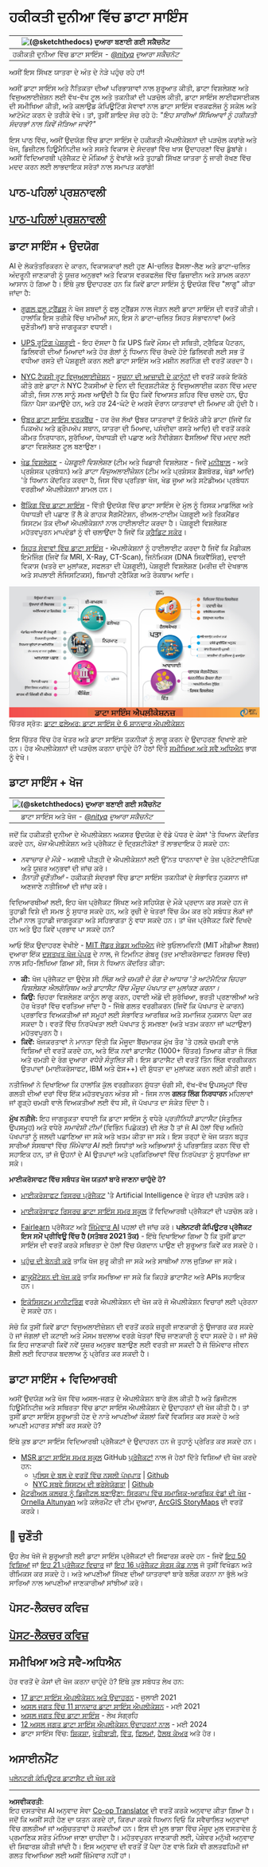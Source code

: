 <!--
CO_OP_TRANSLATOR_METADATA:
{
  "original_hash": "0f67a4139454816631526779a456b734",
  "translation_date": "2025-09-06T18:25:15+00:00",
  "source_file": "6-Data-Science-In-Wild/20-Real-World-Examples/README.md",
  "language_code": "pa"
}
-->
# ਹਕੀਕਤੀ ਦੁਨੀਆ ਵਿੱਚ ਡਾਟਾ ਸਾਇੰਸ

| ![ [(@sketchthedocs)](https://sketchthedocs.dev) ਦੁਆਰਾ ਬਣਾਈ ਗਈ ਸਕੈਚਨੋਟ ](../../sketchnotes/20-DataScience-RealWorld.png) |
| :--------------------------------------------------------------------------------------------------------------: |
|               ਹਕੀਕਤੀ ਦੁਨੀਆ ਵਿੱਚ ਡਾਟਾ ਸਾਇੰਸ - _[@nitya](https://twitter.com/nitya) ਦੁਆਰਾ ਸਕੈਚਨੋਟ_               |

ਅਸੀਂ ਇਸ ਸਿੱਖਣ ਯਾਤਰਾ ਦੇ ਅੰਤ ਦੇ ਨੇੜੇ ਪਹੁੰਚ ਰਹੇ ਹਾਂ!

ਅਸੀਂ ਡਾਟਾ ਸਾਇੰਸ ਅਤੇ ਨੈਤਿਕਤਾ ਦੀਆਂ ਪਰਿਭਾਸ਼ਾਵਾਂ ਨਾਲ ਸ਼ੁਰੂਆਤ ਕੀਤੀ, ਡਾਟਾ ਵਿਸ਼ਲੇਸ਼ਣ ਅਤੇ ਵਿਜੁਅਲਾਈਜ਼ੇਸ਼ਨ ਲਈ ਵੱਖ-ਵੱਖ ਟੂਲ ਅਤੇ ਤਕਨੀਕਾਂ ਦੀ ਪੜਚੋਲ ਕੀਤੀ, ਡਾਟਾ ਸਾਇੰਸ ਲਾਈਫਸਾਈਕਲ ਦੀ ਸਮੀਖਿਆ ਕੀਤੀ, ਅਤੇ ਕਲਾਉਡ ਕੰਪਿਊਟਿੰਗ ਸੇਵਾਵਾਂ ਨਾਲ ਡਾਟਾ ਸਾਇੰਸ ਵਰਕਫਲੋਜ਼ ਨੂੰ ਸਕੇਲ ਅਤੇ ਆਟੋਮੇਟ ਕਰਨ ਦੇ ਤਰੀਕੇ ਵੇਖੇ। ਤਾਂ, ਤੁਸੀਂ ਸ਼ਾਇਦ ਸੋਚ ਰਹੇ ਹੋ: _"ਇਹ ਸਾਰੀਆਂ ਸਿੱਖਿਆਵਾਂ ਨੂੰ ਹਕੀਕਤੀ ਸੰਦਰਭਾਂ ਨਾਲ ਕਿਵੇਂ ਜੋੜਿਆ ਜਾਵੇ?"_

ਇਸ ਪਾਠ ਵਿੱਚ, ਅਸੀਂ ਉਦਯੋਗ ਵਿੱਚ ਡਾਟਾ ਸਾਇੰਸ ਦੇ ਹਕੀਕਤੀ ਐਪਲੀਕੇਸ਼ਨਾਂ ਦੀ ਪੜਚੋਲ ਕਰਾਂਗੇ ਅਤੇ ਖੋਜ, ਡਿਜ਼ੀਟਲ ਹਿਊਮੈਨਿਟੀਜ਼ ਅਤੇ ਸਸਤੇ ਵਿਕਾਸ ਦੇ ਸੰਦਰਭਾਂ ਵਿੱਚ ਖਾਸ ਉਦਾਹਰਣਾਂ ਵਿੱਚ ਡੁੱਬਾਂਗੇ। ਅਸੀਂ ਵਿਦਿਆਰਥੀ ਪ੍ਰੋਜੈਕਟ ਦੇ ਮੌਕਿਆਂ ਨੂੰ ਵੇਖਾਂਗੇ ਅਤੇ ਤੁਹਾਡੀ ਸਿੱਖਣ ਯਾਤਰਾ ਨੂੰ ਜਾਰੀ ਰੱਖਣ ਵਿੱਚ ਮਦਦ ਕਰਨ ਲਈ ਲਾਭਦਾਇਕ ਸਰੋਤਾਂ ਨਾਲ ਸਮਾਪਤ ਕਰਾਂਗੇ!

## ਪਾਠ-ਪਹਿਲਾਂ ਪ੍ਰਸ਼ਨਾਵਲੀ

## [ਪਾਠ-ਪਹਿਲਾਂ ਪ੍ਰਸ਼ਨਾਵਲੀ](https://ff-quizzes.netlify.app/en/ds/quiz/38)

## ਡਾਟਾ ਸਾਇੰਸ + ਉਦਯੋਗ

AI ਦੇ ਲੋਕਤੰਤਰਿਕਰਨ ਦੇ ਕਾਰਨ, ਵਿਕਾਸਕਾਰਾਂ ਲਈ ਹੁਣ AI-ਚਲਿਤ ਫੈਸਲਾ-ਲੈਣ ਅਤੇ ਡਾਟਾ-ਚਲਿਤ ਅੰਦਰੂਨੀ ਜਾਣਕਾਰੀ ਨੂੰ ਯੂਜ਼ਰ ਅਨੁਭਵਾਂ ਅਤੇ ਵਿਕਾਸ ਵਰਕਫਲੋਜ਼ ਵਿੱਚ ਡਿਜ਼ਾਈਨ ਅਤੇ ਸ਼ਾਮਲ ਕਰਨਾ ਆਸਾਨ ਹੋ ਗਿਆ ਹੈ। ਇੱਥੇ ਕੁਝ ਉਦਾਹਰਣ ਹਨ ਕਿ ਕਿਵੇਂ ਡਾਟਾ ਸਾਇੰਸ ਨੂੰ ਉਦਯੋਗ ਵਿੱਚ "ਲਾਗੂ" ਕੀਤਾ ਜਾਂਦਾ ਹੈ:

 * [ਗੂਗਲ ਫਲੂ ਟ੍ਰੈਂਡਸ](https://www.wired.com/2015/10/can-learn-epic-failure-google-flu-trends/) ਨੇ ਖੋਜ ਸ਼ਬਦਾਂ ਨੂੰ ਫਲੂ ਟ੍ਰੈਂਡਸ ਨਾਲ ਜੋੜਨ ਲਈ ਡਾਟਾ ਸਾਇੰਸ ਦੀ ਵਰਤੋਂ ਕੀਤੀ। ਹਾਲਾਂਕਿ ਇਸ ਤਰੀਕੇ ਵਿੱਚ ਖਾਮੀਆਂ ਸਨ, ਇਸ ਨੇ ਡਾਟਾ-ਚਲਿਤ ਸਿਹਤ ਸੰਭਾਵਨਾਵਾਂ (ਅਤੇ ਚੁਣੌਤੀਆਂ) ਬਾਰੇ ਜਾਗਰੂਕਤਾ ਵਧਾਈ।

 * [UPS ਰੂਟਿੰਗ ਪੇਸ਼ਗੂਈ](https://www.technologyreview.com/2018/11/21/139000/how-ups-uses-ai-to-outsmart-bad-weather/) - ਇਹ ਦੱਸਦਾ ਹੈ ਕਿ UPS ਕਿਵੇਂ ਮੌਸਮ ਦੀ ਸਥਿਤੀ, ਟ੍ਰੈਫਿਕ ਪੈਟਰਨ, ਡਿਲਿਵਰੀ ਦੀਆਂ ਮਿਆਦਾਂ ਅਤੇ ਹੋਰ ਗੱਲਾਂ ਨੂੰ ਧਿਆਨ ਵਿੱਚ ਰੱਖਦੇ ਹੋਏ ਡਿਲਿਵਰੀ ਲਈ ਸਭ ਤੋਂ ਵਧੀਆ ਰਸਤੇ ਦੀ ਪੇਸ਼ਗੂਈ ਕਰਨ ਲਈ ਡਾਟਾ ਸਾਇੰਸ ਅਤੇ ਮਸ਼ੀਨ ਲਰਨਿੰਗ ਦੀ ਵਰਤੋਂ ਕਰਦਾ ਹੈ।

 * [NYC ਟੈਕਸੀ ਰੂਟ ਵਿਜੁਅਲਾਈਜ਼ੇਸ਼ਨ](http://chriswhong.github.io/nyctaxi/) - [ਸੂਚਨਾ ਦੀ ਆਜ਼ਾਦੀ ਦੇ ਕਾਨੂੰਨਾਂ](https://chriswhong.com/open-data/foil_nyc_taxi/) ਦੀ ਵਰਤੋਂ ਕਰਕੇ ਇਕੱਠੇ ਕੀਤੇ ਗਏ ਡਾਟਾ ਨੇ NYC ਟੈਕਸੀਆਂ ਦੇ ਦਿਨ ਦੀ ਦ੍ਰਿਸ਼ਟੀਕੋਣ ਨੂੰ ਵਿਜੁਅਲਾਈਜ਼ ਕਰਨ ਵਿੱਚ ਮਦਦ ਕੀਤੀ, ਜਿਸ ਨਾਲ ਸਾਨੂੰ ਸਮਝ ਆਉਂਦੀ ਹੈ ਕਿ ਉਹ ਕਿਵੇਂ ਵਿਆਸਤ ਸ਼ਹਿਰ ਵਿੱਚ ਚਲਦੇ ਹਨ, ਉਹ ਕਿੰਨਾ ਪੈਸਾ ਕਮਾਉਂਦੇ ਹਨ, ਅਤੇ ਹਰ 24-ਘੰਟੇ ਦੇ ਅਰਸੇ ਦੌਰਾਨ ਯਾਤਰਾਵਾਂ ਦੀ ਮਿਆਦ ਕੀ ਹੁੰਦੀ ਹੈ।

 * [ਉਬਰ ਡਾਟਾ ਸਾਇੰਸ ਵਰਕਬੈਂਚ](https://eng.uber.com/dsw/) - ਹਰ ਰੋਜ਼ ਲੱਖਾਂ ਉਬਰ ਯਾਤਰਾਵਾਂ ਤੋਂ ਇਕੱਠੇ ਕੀਤੇ ਡਾਟਾ (ਜਿਵੇਂ ਕਿ ਪਿਕਅੱਪ ਅਤੇ ਡ੍ਰੌਪਅੱਪ ਸਥਾਨ, ਯਾਤਰਾ ਦੀ ਮਿਆਦ, ਪਸੰਦੀਦਾ ਰਸਤੇ ਆਦਿ) ਦੀ ਵਰਤੋਂ ਕਰਕੇ ਕੀਮਤ ਨਿਰਧਾਰਨ, ਸੁਰੱਖਿਆ, ਧੋਖਾਧੜੀ ਦੀ ਪਛਾਣ ਅਤੇ ਨੈਵੀਗੇਸ਼ਨ ਫੈਸਲਿਆਂ ਵਿੱਚ ਮਦਦ ਲਈ ਡਾਟਾ ਵਿਸ਼ਲੇਸ਼ਣ ਟੂਲ ਬਣਾਉਣਾ।

 * [ਖੇਡ ਵਿਸ਼ਲੇਸ਼ਣ](https://towardsdatascience.com/scope-of-analytics-in-sports-world-37ed09c39860) - _ਪੇਸ਼ਗੂਈ ਵਿਸ਼ਲੇਸ਼ਣ_ (ਟੀਮ ਅਤੇ ਖਿਡਾਰੀ ਵਿਸ਼ਲੇਸ਼ਣ - ਜਿਵੇਂ [ਮਨੀਬਾਲ](https://datasciencedegree.wisconsin.edu/blog/moneyball-proves-importance-big-data-big-ideas/) - ਅਤੇ ਪ੍ਰਸ਼ੰਸਕ ਪ੍ਰਬੰਧਨ) ਅਤੇ _ਡਾਟਾ ਵਿਜੁਅਲਾਈਜ਼ੇਸ਼ਨ_ (ਟੀਮ ਅਤੇ ਪ੍ਰਸ਼ੰਸਕ ਡੈਸ਼ਬੋਰਡ, ਖੇਡਾਂ ਆਦਿ) 'ਤੇ ਧਿਆਨ ਕੇਂਦਰਿਤ ਕਰਦਾ ਹੈ, ਜਿਸ ਵਿੱਚ ਪ੍ਰਤਿਭਾ ਖੋਜ, ਖੇਡ ਜੂਆ ਅਤੇ ਸਟੇਡੀਅਮ ਪ੍ਰਬੰਧਨ ਵਰਗੀਆਂ ਐਪਲੀਕੇਸ਼ਨਾਂ ਸ਼ਾਮਲ ਹਨ।

 * [ਬੈਂਕਿੰਗ ਵਿੱਚ ਡਾਟਾ ਸਾਇੰਸ](https://data-flair.training/blogs/data-science-in-banking/) - ਵਿੱਤੀ ਉਦਯੋਗ ਵਿੱਚ ਡਾਟਾ ਸਾਇੰਸ ਦੇ ਮੁੱਲ ਨੂੰ ਰਿਸਕ ਮਾਡਲਿੰਗ ਅਤੇ ਧੋਖਾਧੜੀ ਦੀ ਪਛਾਣ ਤੋਂ ਲੈ ਕੇ ਗਾਹਕ ਸੈਗਮੈਂਟੇਸ਼ਨ, ਰੀਅਲ-ਟਾਈਮ ਪੇਸ਼ਗੂਈ ਅਤੇ ਰਿਕਮੈਂਡਰ ਸਿਸਟਮ ਤੱਕ ਦੀਆਂ ਐਪਲੀਕੇਸ਼ਨਾਂ ਨਾਲ ਹਾਈਲਾਈਟ ਕਰਦਾ ਹੈ। ਪੇਸ਼ਗੂਈ ਵਿਸ਼ਲੇਸ਼ਣ ਮਹੱਤਵਪੂਰਨ ਮਾਪਦੰਡਾਂ ਨੂੰ ਵੀ ਚਲਾਉਂਦਾ ਹੈ ਜਿਵੇਂ ਕਿ [ਕ੍ਰੈਡਿਟ ਸਕੋਰ](https://dzone.com/articles/using-big-data-and-predictive-analytics-for-credit)।

 * [ਸਿਹਤ ਸੇਵਾਵਾਂ ਵਿੱਚ ਡਾਟਾ ਸਾਇੰਸ](https://data-flair.training/blogs/data-science-in-healthcare/) - ਐਪਲੀਕੇਸ਼ਨਾਂ ਨੂੰ ਹਾਈਲਾਈਟ ਕਰਦਾ ਹੈ ਜਿਵੇਂ ਕਿ ਮੈਡੀਕਲ ਇਮੇਜਿੰਗ (ਜਿਵੇਂ ਕਿ MRI, X-Ray, CT-Scan), ਜਿਨੋਮਿਕਸ (DNA ਸਿਕਵੈਂਸਿੰਗ), ਦਵਾਈ ਵਿਕਾਸ (ਖਤਰੇ ਦਾ ਮੁਲਾਂਕਣ, ਸਫਲਤਾ ਦੀ ਪੇਸ਼ਗੂਈ), ਪੇਸ਼ਗੂਈ ਵਿਸ਼ਲੇਸ਼ਣ (ਮਰੀਜ਼ ਦੀ ਦੇਖਭਾਲ ਅਤੇ ਸਪਲਾਈ ਲੌਜਿਸਟਿਕਸ), ਬਿਮਾਰੀ ਟ੍ਰੈਕਿੰਗ ਅਤੇ ਰੋਕਥਾਮ ਆਦਿ।

![ਹਕੀਕਤੀ ਦੁਨੀਆ ਵਿੱਚ ਡਾਟਾ ਸਾਇੰਸ ਦੇ ਐਪਲੀਕੇਸ਼ਨ](../../../../translated_images/data-science-applications.4e5019cd8790ebac2277ff5f08af386f8727cac5d30f77727c7090677e6adb9c.pa.png) ਚਿੱਤਰ ਸ੍ਰੋਤ: [ਡਾਟਾ ਫਲੇਅਰ: ਡਾਟਾ ਸਾਇੰਸ ਦੇ 6 ਸ਼ਾਨਦਾਰ ਐਪਲੀਕੇਸ਼ਨ](https://data-flair.training/blogs/data-science-applications/)

ਇਸ ਚਿੱਤਰ ਵਿੱਚ ਹੋਰ ਖੇਤਰ ਅਤੇ ਡਾਟਾ ਸਾਇੰਸ ਤਕਨੀਕਾਂ ਨੂੰ ਲਾਗੂ ਕਰਨ ਦੇ ਉਦਾਹਰਣ ਦਿਖਾਏ ਗਏ ਹਨ। ਹੋਰ ਐਪਲੀਕੇਸ਼ਨਾਂ ਦੀ ਪੜਚੋਲ ਕਰਨਾ ਚਾਹੁੰਦੇ ਹੋ? ਹੇਠਾਂ ਦਿੱਤੇ [ਸਮੀਖਿਆ ਅਤੇ ਸਵੈ ਅਧਿਐਨ](../../../../6-Data-Science-In-Wild/20-Real-World-Examples) ਭਾਗ ਨੂੰ ਵੇਖੋ।

## ਡਾਟਾ ਸਾਇੰਸ + ਖੋਜ

| ![ [(@sketchthedocs)](https://sketchthedocs.dev) ਦੁਆਰਾ ਬਣਾਈ ਗਈ ਸਕੈਚਨੋਟ ](../../sketchnotes/20-DataScience-Research.png) |
| :---------------------------------------------------------------------------------------------------------------: |
|              ਡਾਟਾ ਸਾਇੰਸ ਅਤੇ ਖੋਜ - _[@nitya](https://twitter.com/nitya) ਦੁਆਰਾ ਸਕੈਚਨੋਟ_              |

ਜਦੋਂ ਕਿ ਹਕੀਕਤੀ ਦੁਨੀਆ ਦੇ ਐਪਲੀਕੇਸ਼ਨ ਅਕਸਰ ਉਦਯੋਗ ਦੇ ਵੱਡੇ ਪੱਧਰ ਦੇ ਕੇਸਾਂ 'ਤੇ ਧਿਆਨ ਕੇਂਦਰਿਤ ਕਰਦੇ ਹਨ, _ਖੋਜ_ ਐਪਲੀਕੇਸ਼ਨ ਅਤੇ ਪ੍ਰੋਜੈਕਟ ਦੋ ਦ੍ਰਿਸ਼ਟੀਕੋਣਾਂ ਤੋਂ ਲਾਭਦਾਇਕ ਹੋ ਸਕਦੇ ਹਨ:

* _ਨਵਾਚਾਰ ਦੇ ਮੌਕੇ_ - ਅਗਲੀ ਪੀੜ੍ਹੀ ਦੇ ਐਪਲੀਕੇਸ਼ਨਾਂ ਲਈ ਉੱਨਤ ਧਾਰਨਾਵਾਂ ਦੇ ਤੇਜ਼ ਪ੍ਰੋਟੋਟਾਈਪਿੰਗ ਅਤੇ ਯੂਜ਼ਰ ਅਨੁਭਵਾਂ ਦੀ ਜਾਂਚ ਕਰੋ।
* _ਤੈਨਾਤੀ ਚੁਣੌਤੀਆਂ_ - ਹਕੀਕਤੀ ਸੰਦਰਭਾਂ ਵਿੱਚ ਡਾਟਾ ਸਾਇੰਸ ਤਕਨੀਕਾਂ ਦੇ ਸੰਭਾਵਿਤ ਨੁਕਸਾਨ ਜਾਂ ਅਣਜਾਣੇ ਨਤੀਜਿਆਂ ਦੀ ਜਾਂਚ ਕਰੋ।

ਵਿਦਿਆਰਥੀਆਂ ਲਈ, ਇਹ ਖੋਜ ਪ੍ਰੋਜੈਕਟ ਸਿੱਖਣ ਅਤੇ ਸਹਿਯੋਗ ਦੇ ਮੌਕੇ ਪ੍ਰਦਾਨ ਕਰ ਸਕਦੇ ਹਨ ਜੋ ਤੁਹਾਡੀ ਵਿਸ਼ੇ ਦੀ ਸਮਝ ਨੂੰ ਸੁਧਾਰ ਸਕਦੇ ਹਨ, ਅਤੇ ਰੁਚੀ ਦੇ ਖੇਤਰਾਂ ਵਿੱਚ ਕੰਮ ਕਰ ਰਹੇ ਸਬੰਧਤ ਲੋਕਾਂ ਜਾਂ ਟੀਮਾਂ ਨਾਲ ਤੁਹਾਡੀ ਜਾਗਰੂਕਤਾ ਅਤੇ ਸਹਿਭਾਗਤਾ ਨੂੰ ਵਧਾ ਸਕਦੇ ਹਨ। ਤਾਂ ਖੋਜ ਪ੍ਰੋਜੈਕਟ ਕਿਵੇਂ ਦਿਖਦੇ ਹਨ ਅਤੇ ਉਹ ਕਿਵੇਂ ਪ੍ਰਭਾਵ ਪਾ ਸਕਦੇ ਹਨ?

ਆਓ ਇੱਕ ਉਦਾਹਰਣ ਵੇਖੀਏ - [MIT ਜੈਂਡਰ ਸ਼ੇਡਸ ਅਧਿਐਨ](http://gendershades.org/overview.html) ਜੋਏ ਬੁਓਲਾਮਵਿਨੀ (MIT ਮੀਡੀਆ ਲੈਬਜ਼) ਦੁਆਰਾ ਇੱਕ [ਦਸਤਖਤ ਖੋਜ ਪੇਪਰ](http://proceedings.mlr.press/v81/buolamwini18a/buolamwini18a.pdf) ਦੇ ਨਾਲ, ਜੋ ਟਿਮਨਿਟ ਗੇਬਰੂ (ਤਦ ਮਾਈਕਰੋਸਾਫਟ ਰਿਸਰਚ ਵਿੱਚ) ਨਾਲ ਸਹਿ-ਲਿਖਿਆ ਗਿਆ ਸੀ, ਜਿਸ ਨੇ ਧਿਆਨ ਕੇਂਦਰਿਤ ਕੀਤਾ:

 * **ਕੀ:** ਖੋਜ ਪ੍ਰੋਜੈਕਟ ਦਾ ਉਦੇਸ਼ ਸੀ _ਲਿੰਗ ਅਤੇ ਚਮੜੀ ਦੇ ਰੰਗ ਦੇ ਆਧਾਰ 'ਤੇ ਆਟੋਮੈਟਿਕ ਚਿਹਰਾ ਵਿਸ਼ਲੇਸ਼ਣ ਐਲਗੋਰਿਥਮ ਅਤੇ ਡਾਟਾਸੈਟ ਵਿੱਚ ਮੌਜੂਦ ਪੱਖਪਾਤ ਦਾ ਮੁਲਾਂਕਣ ਕਰਨਾ।_
 * **ਕਿਉਂ:** ਚਿਹਰਾ ਵਿਸ਼ਲੇਸ਼ਣ ਕਾਨੂੰਨ ਲਾਗੂ ਕਰਨ, ਹਵਾਈ ਅੱਡੇ ਦੀ ਸੁਰੱਖਿਆ, ਭਰਤੀ ਪ੍ਰਣਾਲੀਆਂ ਅਤੇ ਹੋਰ ਖੇਤਰਾਂ ਵਿੱਚ ਵਰਤਿਆ ਜਾਂਦਾ ਹੈ - ਜਿੱਥੇ ਗਲਤ ਵਰਗੀਕਰਨ (ਜਿਵੇਂ ਕਿ ਪੱਖਪਾਤ ਦੇ ਕਾਰਨ) ਪ੍ਰਭਾਵਿਤ ਵਿਅਕਤੀਆਂ ਜਾਂ ਸਮੂਹਾਂ ਲਈ ਸੰਭਾਵਿਤ ਆਰਥਿਕ ਅਤੇ ਸਮਾਜਿਕ ਨੁਕਸਾਨ ਪੈਦਾ ਕਰ ਸਕਦਾ ਹੈ। ਵਰਤੋਂ ਵਿੱਚ ਨਿਰਪੱਖਤਾ ਲਈ ਪੱਖਪਾਤ ਨੂੰ ਸਮਝਣਾ (ਅਤੇ ਖਤਮ ਕਰਨਾ ਜਾਂ ਘਟਾਉਣਾ) ਮਹੱਤਵਪੂਰਨ ਹੈ।
 * **ਕਿਵੇਂ:** ਖੋਜਕਰਤਾਵਾਂ ਨੇ ਮਾਨਤਾ ਦਿੱਤੀ ਕਿ ਮੌਜੂਦਾ ਬੈਂਚਮਾਰਕ ਮੁੱਖ ਤੌਰ 'ਤੇ ਹਲਕੇ ਚਮੜੀ ਵਾਲੇ ਵਿਸ਼ਿਆਂ ਦੀ ਵਰਤੋਂ ਕਰਦੇ ਹਨ, ਅਤੇ ਇੱਕ ਨਵਾਂ ਡਾਟਾਸੈਟ (1000+ ਚਿੱਤਰ) ਤਿਆਰ ਕੀਤਾ ਜੋ ਲਿੰਗ ਅਤੇ ਚਮੜੀ ਦੇ ਰੰਗ ਦੁਆਰਾ _ਵਧੇਰੇ ਸੰਤੁਲਿਤ_ ਸੀ। ਇਸ ਡਾਟਾਸੈਟ ਦੀ ਵਰਤੋਂ ਤਿੰਨ ਲਿੰਗ ਵਰਗੀਕਰਨ ਉਤਪਾਦਾਂ (ਮਾਈਕਰੋਸਾਫਟ, IBM ਅਤੇ ਫੇਸ++) ਦੀ ਸ਼ੁੱਧਤਾ ਦਾ ਮੁਲਾਂਕਣ ਕਰਨ ਲਈ ਕੀਤੀ ਗਈ।

ਨਤੀਜਿਆਂ ਨੇ ਦਿਖਾਇਆ ਕਿ ਹਾਲਾਂਕਿ ਕੁੱਲ ਵਰਗੀਕਰਨ ਸ਼ੁੱਧਤਾ ਚੰਗੀ ਸੀ, ਵੱਖ-ਵੱਖ ਉਪਸਮੂਹਾਂ ਵਿੱਚ ਗਲਤੀ ਦੀਆਂ ਦਰਾਂ ਵਿੱਚ ਇੱਕ ਮਹੱਤਵਪੂਰਨ ਅੰਤਰ ਸੀ - ਜਿਸ ਨਾਲ **ਗਲਤ ਲਿੰਗ ਨਿਰਧਾਰਨ** ਮਹਿਲਾਵਾਂ ਜਾਂ ਗੂੜ੍ਹੇ ਚਮੜੀ ਵਾਲੇ ਵਿਅਕਤੀਆਂ ਲਈ ਵੱਧ ਸੀ, ਜੋ ਪੱਖਪਾਤ ਦਾ ਸੰਕੇਤ ਦਿੰਦਾ ਹੈ।

**ਮੁੱਖ ਨਤੀਜੇ:** ਇਹ ਜਾਗਰੂਕਤਾ ਵਧਾਈ ਕਿ ਡਾਟਾ ਸਾਇੰਸ ਨੂੰ ਵਧੇਰੇ _ਪ੍ਰਤੀਨਿਧੀ ਡਾਟਾਸੈਟ_ (ਸੰਤੁਲਿਤ ਉਪਸਮੂਹ) ਅਤੇ ਵਧੇਰੇ _ਸਮਾਵੇਸ਼ੀ ਟੀਮਾਂ_ (ਵਿਭਿੰਨ ਪਿਛੋਕੜ) ਦੀ ਲੋੜ ਹੈ ਤਾਂ ਜੋ AI ਹੱਲਾਂ ਵਿੱਚ ਅਜਿਹੇ ਪੱਖਪਾਤਾਂ ਨੂੰ ਜਲਦੀ ਪਛਾਣਿਆ ਜਾ ਸਕੇ ਅਤੇ ਖਤਮ ਕੀਤਾ ਜਾ ਸਕੇ। ਇਸ ਤਰ੍ਹਾਂ ਦੇ ਖੋਜ ਯਤਨ ਬਹੁਤ ਸਾਰੀਆਂ ਸੰਸਥਾਵਾਂ ਵਿੱਚ _ਜਿੰਮੇਵਾਰ AI_ ਲਈ ਸਿਧਾਂਤਾਂ ਅਤੇ ਅਭਿਆਸਾਂ ਨੂੰ ਪਰਿਭਾਸ਼ਿਤ ਕਰਨ ਵਿੱਚ ਵੀ ਸਹਾਇਕ ਹਨ, ਤਾਂ ਜੋ ਉਹਨਾਂ ਦੇ AI ਉਤਪਾਦਾਂ ਅਤੇ ਪ੍ਰਕਿਰਿਆਵਾਂ ਵਿੱਚ ਨਿਰਪੱਖਤਾ ਨੂੰ ਸੁਧਾਰਿਆ ਜਾ ਸਕੇ।

**ਮਾਈਕਰੋਸਾਫਟ ਵਿੱਚ ਸਬੰਧਤ ਖੋਜ ਯਤਨਾਂ ਬਾਰੇ ਜਾਣਨਾ ਚਾਹੁੰਦੇ ਹੋ?**

* [ਮਾਈਕਰੋਸਾਫਟ ਰਿਸਰਚ ਪ੍ਰੋਜੈਕਟ](https://www.microsoft.com/research/research-area/artificial-intelligence/?facet%5Btax%5D%5Bmsr-research-area%5D%5B%5D=13556&facet%5Btax%5D%5Bmsr-content-type%5D%5B%5D=msr-project) 'ਤੇ Artificial Intelligence ਦੇ ਖੇਤਰ ਦੀ ਪੜਚੋਲ ਕਰੋ।
* [ਮਾਈਕਰੋਸਾਫਟ ਰਿਸਰਚ ਡਾਟਾ ਸਾਇੰਸ ਸਮਰ ਸਕੂਲ](https://www.microsoft.com/en-us/research/academic-program/data-science-summer-school/) ਤੋਂ ਵਿਦਿਆਰਥੀ ਪ੍ਰੋਜੈਕਟਾਂ ਦੀ ਪੜਚੋਲ ਕਰੋ।
* [Fairlearn](https://fairlearn.org/) ਪ੍ਰੋਜੈਕਟ ਅਤੇ [ਜਿੰਮੇਵਾਰ AI](https://www.microsoft.com/en-us/ai/responsible-ai?activetab=pivot1%3aprimaryr6) ਪਹਲਾਂ ਦੀ ਜਾਂਚ ਕਰੋ।
**ਪਲੇਨਟਰੀ ਕੰਪਿਊਟਰ ਪ੍ਰੋਜੈਕਟ ਇਸ ਸਮੇਂ ਪ੍ਰੀਵਿਊ ਵਿੱਚ ਹੈ (ਸਤੰਬਰ 2021 ਤੱਕ)** - ਇੱਥੇ ਦਿਖਾਇਆ ਗਿਆ ਹੈ ਕਿ ਤੁਸੀਂ ਡਾਟਾ ਸਾਇੰਸ ਦੀ ਵਰਤੋਂ ਕਰਕੇ ਸਥਿਰਤਾ ਦੇ ਹੱਲਾਂ ਵਿੱਚ ਯੋਗਦਾਨ ਪਾਉਣ ਦੀ ਸ਼ੁਰੂਆਤ ਕਿਵੇਂ ਕਰ ਸਕਦੇ ਹੋ।

* [ਪਹੁੰਚ ਦੀ ਬੇਨਤੀ ਕਰੋ](https://planetarycomputer.microsoft.com/account/request) ਤਾਕਿ ਖੋਜ ਸ਼ੁਰੂ ਕੀਤੀ ਜਾ ਸਕੇ ਅਤੇ ਸਾਥੀਆਂ ਨਾਲ ਜੁੜਿਆ ਜਾ ਸਕੇ।
* [ਡਾਕੂਮੈਂਟੇਸ਼ਨ ਦੀ ਖੋਜ ਕਰੋ](https://planetarycomputer.microsoft.com/docs/overview/about) ਤਾਕਿ ਸਮਝਿਆ ਜਾ ਸਕੇ ਕਿ ਕਿਹੜੇ ਡਾਟਾਸੈਟ ਅਤੇ APIs ਸਹਾਇਕ ਹਨ।
* [ਇਕੋਸਿਸਟਮ ਮਾਨੀਟਰਿੰਗ](https://analytics-lab.org/ecosystemmonitoring/) ਵਰਗੇ ਐਪਲੀਕੇਸ਼ਨ ਦੀ ਖੋਜ ਕਰੋ ਜੋ ਐਪਲੀਕੇਸ਼ਨ ਵਿਚਾਰਾਂ ਲਈ ਪ੍ਰੇਰਨਾ ਦੇ ਸਕਦੇ ਹਨ।

ਸੋਚੋ ਕਿ ਤੁਸੀਂ ਕਿਵੇਂ ਡਾਟਾ ਵਿਜੁਅਲਾਈਜ਼ੇਸ਼ਨ ਦੀ ਵਰਤੋਂ ਕਰਕੇ ਜ਼ਰੂਰੀ ਜਾਣਕਾਰੀ ਨੂੰ ਉਜਾਗਰ ਕਰ ਸਕਦੇ ਹੋ ਜਾਂ ਜੰਗਲਾਂ ਦੀ ਕਟਾਈ ਅਤੇ ਮੌਸਮ ਬਦਲਾਅ ਵਰਗੇ ਖੇਤਰਾਂ ਵਿੱਚ ਜਾਣਕਾਰੀ ਨੂੰ ਵਧਾ ਸਕਦੇ ਹੋ। ਜਾਂ ਸੋਚੋ ਕਿ ਇਹ ਜਾਣਕਾਰੀ ਕਿਵੇਂ ਨਵੇਂ ਯੂਜ਼ਰ ਅਨੁਭਵ ਬਣਾਉਣ ਲਈ ਵਰਤੀ ਜਾ ਸਕਦੀ ਹੈ ਜੋ ਜ਼ਿੰਮੇਵਾਰ ਜੀਵਨ ਸ਼ੈਲੀ ਲਈ ਵਿਹਾਰਕ ਬਦਲਾਅ ਨੂੰ ਪ੍ਰੇਰਿਤ ਕਰ ਸਕਦੀ ਹੈ।

## ਡਾਟਾ ਸਾਇੰਸ + ਵਿਦਿਆਰਥੀ

ਅਸੀਂ ਉਦਯੋਗ ਅਤੇ ਖੋਜ ਵਿੱਚ ਅਸਲ-ਜਗਤ ਦੇ ਐਪਲੀਕੇਸ਼ਨ ਬਾਰੇ ਗੱਲ ਕੀਤੀ ਹੈ ਅਤੇ ਡਿਜੀਟਲ ਹਿਊਮੈਨਿਟੀਜ਼ ਅਤੇ ਸਥਿਰਤਾ ਵਿੱਚ ਡਾਟਾ ਸਾਇੰਸ ਐਪਲੀਕੇਸ਼ਨ ਦੇ ਉਦਾਹਰਨਾਂ ਦੀ ਖੋਜ ਕੀਤੀ ਹੈ। ਤਾਂ ਤੁਸੀਂ ਡਾਟਾ ਸਾਇੰਸ ਸ਼ੁਰੂਆਤੀ ਹੋਣ ਦੇ ਨਾਤੇ ਆਪਣੀਆਂ ਕੌਸ਼ਲਾਂ ਕਿਵੇਂ ਵਿਕਸਿਤ ਕਰ ਸਕਦੇ ਹੋ ਅਤੇ ਆਪਣੀ ਮਹਾਰਤ ਸਾਂਝੀ ਕਰ ਸਕਦੇ ਹੋ?

ਇੱਥੇ ਕੁਝ ਡਾਟਾ ਸਾਇੰਸ ਵਿਦਿਆਰਥੀ ਪ੍ਰੋਜੈਕਟਾਂ ਦੇ ਉਦਾਹਰਨ ਹਨ ਜੋ ਤੁਹਾਨੂੰ ਪ੍ਰੇਰਿਤ ਕਰ ਸਕਦੇ ਹਨ।

* [MSR ਡਾਟਾ ਸਾਇੰਸ ਸਮਰ ਸਕੂਲ](https://www.microsoft.com/en-us/research/academic-program/data-science-summer-school/#!projects) GitHub [ਪ੍ਰੋਜੈਕਟਾਂ](https://github.com/msr-ds3) ਨਾਲ ਜੋ ਹੇਠਾਂ ਦਿੱਤੇ ਵਿਸ਼ਿਆਂ ਦੀ ਖੋਜ ਕਰਦੇ ਹਨ:
    - [ਪੁਲਿਸ ਦੇ ਬਲ ਦੇ ਵਰਤੋਂ ਵਿੱਚ ਨਸਲੀ ਪੱਖਪਾਤ](https://www.microsoft.com/en-us/research/video/data-science-summer-school-2019-replicating-an-empirical-analysis-of-racial-differences-in-police-use-of-force/) | [Github](https://github.com/msr-ds3/stop-question-frisk)
    - [NYC ਸਬਵੇ ਸਿਸਟਮ ਦੀ ਭਰੋਸੇਯੋਗਤਾ](https://www.microsoft.com/en-us/research/video/data-science-summer-school-2018-exploring-the-reliability-of-the-nyc-subway-system/) | [Github](https://github.com/msr-ds3/nyctransit)
* [ਮੈਟਰੀਅਲ ਕਲਚਰ ਨੂੰ ਡਿਜੀਟਲ ਬਣਾਉਣਾ: ਸਿਰਕਾਪ ਵਿੱਚ ਸਮਾਜਿਕ-ਆਰਥਿਕ ਵੰਡਾਂ ਦੀ ਖੋਜ](https://claremont.maps.arcgis.com/apps/Cascade/index.html?appid=bdf2aef0f45a4674ba41cd373fa23afc) - [Ornella Altunyan](https://twitter.com/ornelladotcom) ਅਤੇ ਕਲੇਰਮੌਂਟ ਦੀ ਟੀਮ ਦੁਆਰਾ, [ArcGIS StoryMaps](https://storymaps.arcgis.com/) ਦੀ ਵਰਤੋਂ ਕਰਕੇ।

## 🚀 ਚੁਣੌਤੀ

ਉਹ ਲੇਖ ਖੋਜੋ ਜੋ ਸ਼ੁਰੂਆਤੀ ਲਈ ਡਾਟਾ ਸਾਇੰਸ ਪ੍ਰੋਜੈਕਟਾਂ ਦੀ ਸਿਫਾਰਸ਼ ਕਰਦੇ ਹਨ - ਜਿਵੇਂ [ਇਹ 50 ਵਿਸ਼ਿਆਂ](https://www.upgrad.com/blog/data-science-project-ideas-topics-beginners/) ਜਾਂ [ਇਹ 21 ਪ੍ਰੋਜੈਕਟ ਵਿਚਾਰ](https://www.intellspot.com/data-science-project-ideas) ਜਾਂ [ਇਹ 16 ਪ੍ਰੋਜੈਕਟ ਸੋਰਸ ਕੋਡ ਨਾਲ](https://data-flair.training/blogs/data-science-project-ideas/) ਜੋ ਤੁਸੀਂ ਵਿਖੰਡਨ ਅਤੇ ਰੀਮਿਕਸ ਕਰ ਸਕਦੇ ਹੋ। ਅਤੇ ਆਪਣੀਆਂ ਸਿੱਖਣ ਦੀਆਂ ਯਾਤਰਾਵਾਂ ਬਾਰੇ ਬਲੌਗ ਕਰਨਾ ਨਾ ਭੁੱਲੋ ਅਤੇ ਸਾਰਿਆਂ ਨਾਲ ਆਪਣੀਆਂ ਜਾਣਕਾਰੀਆਂ ਸਾਂਝੀਆਂ ਕਰੋ।

## ਪੋਸਟ-ਲੈਕਚਰ ਕਵਿਜ਼

## [ਪੋਸਟ-ਲੈਕਚਰ ਕਵਿਜ਼](https://ff-quizzes.netlify.app/en/ds/quiz/39)

## ਸਮੀਖਿਆ ਅਤੇ ਸਵੈ-ਅਧਿਐਨ

ਹੋਰ ਵਰਤੋਂ ਦੇ ਕੇਸਾਂ ਦੀ ਖੋਜ ਕਰਨਾ ਚਾਹੁੰਦੇ ਹੋ? ਇੱਥੇ ਕੁਝ ਸਬੰਧਤ ਲੇਖ ਹਨ:
* [17 ਡਾਟਾ ਸਾਇੰਸ ਐਪਲੀਕੇਸ਼ਨ ਅਤੇ ਉਦਾਹਰਨ](https://builtin.com/data-science/data-science-applications-examples) - ਜੁਲਾਈ 2021
* [ਅਸਲ ਜਗਤ ਵਿੱਚ 11 ਸ਼ਾਨਦਾਰ ਡਾਟਾ ਸਾਇੰਸ ਐਪਲੀਕੇਸ਼ਨ](https://myblindbird.com/data-science-applications-real-world/) - ਮਈ 2021
* [ਅਸਲ ਜਗਤ ਵਿੱਚ ਡਾਟਾ ਸਾਇੰਸ](https://towardsdatascience.com/data-science-in-the-real-world/home) - ਲੇਖ ਸੰਗ੍ਰਹਿ
* [12 ਅਸਲ ਜਗਤ ਡਾਟਾ ਸਾਇੰਸ ਐਪਲੀਕੇਸ਼ਨ ਉਦਾਹਰਨਾਂ ਨਾਲ](https://www.scaler.com/blog/data-science-applications/) - ਮਈ 2024
* ਡਾਟਾ ਸਾਇੰਸ ਵਿੱਚ: [ਸ਼ਿਕਸ਼ਾ](https://data-flair.training/blogs/data-science-in-education/), [ਖੇਤੀਬਾੜੀ](https://data-flair.training/blogs/data-science-in-agriculture/), [ਵਿੱਤ](https://data-flair.training/blogs/data-science-in-finance/), [ਫਿਲਮਾਂ](https://data-flair.training/blogs/data-science-at-movies/), [ਹੈਲਥ ਕੇਅਰ](https://onlinedegrees.sandiego.edu/data-science-health-care/) ਅਤੇ ਹੋਰ।

## ਅਸਾਈਨਮੈਂਟ

[ਪਲੇਨਟਰੀ ਕੰਪਿਊਟਰ ਡਾਟਾਸੈਟ ਦੀ ਖੋਜ ਕਰੋ](assignment.md)

---

**ਅਸਵੀਕਰਤੀ**:  
ਇਹ ਦਸਤਾਵੇਜ਼ AI ਅਨੁਵਾਦ ਸੇਵਾ [Co-op Translator](https://github.com/Azure/co-op-translator) ਦੀ ਵਰਤੋਂ ਕਰਕੇ ਅਨੁਵਾਦ ਕੀਤਾ ਗਿਆ ਹੈ। ਜਦੋਂ ਕਿ ਅਸੀਂ ਸਹੀ ਹੋਣ ਦਾ ਯਤਨ ਕਰਦੇ ਹਾਂ, ਕਿਰਪਾ ਕਰਕੇ ਧਿਆਨ ਦਿਓ ਕਿ ਸਵੈਚਾਲਿਤ ਅਨੁਵਾਦਾਂ ਵਿੱਚ ਗਲਤੀਆਂ ਜਾਂ ਅਸੁੱਚਤਤਾਵਾਂ ਹੋ ਸਕਦੀਆਂ ਹਨ। ਇਸ ਦੀ ਮੂਲ ਭਾਸ਼ਾ ਵਿੱਚ ਮੌਜੂਦ ਮੂਲ ਦਸਤਾਵੇਜ਼ ਨੂੰ ਪ੍ਰਮਾਣਿਕ ਸਰੋਤ ਮੰਨਿਆ ਜਾਣਾ ਚਾਹੀਦਾ ਹੈ। ਮਹੱਤਵਪੂਰਨ ਜਾਣਕਾਰੀ ਲਈ, ਪੇਸ਼ੇਵਰ ਮਨੁੱਖੀ ਅਨੁਵਾਦ ਦੀ ਸਿਫਾਰਸ਼ ਕੀਤੀ ਜਾਂਦੀ ਹੈ। ਇਸ ਅਨੁਵਾਦ ਦੀ ਵਰਤੋਂ ਤੋਂ ਪੈਦਾ ਹੋਣ ਵਾਲੇ ਕਿਸੇ ਵੀ ਗਲਤਫਹਿਮੀ ਜਾਂ ਗਲਤ ਵਿਆਖਿਆ ਲਈ ਅਸੀਂ ਜ਼ਿੰਮੇਵਾਰ ਨਹੀਂ ਹਾਂ।